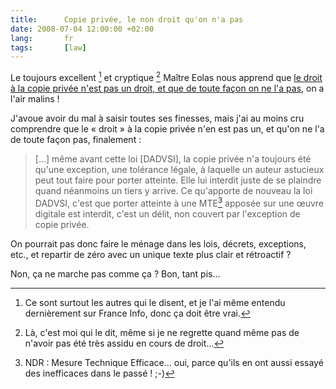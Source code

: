 ```yaml
---
title:      Copie privée, le non droit qu'on n'a pas
date: 2008-07-04 12:00:00 +02:00
lang:       fr
tags:       [law]
---
```


Le toujours excellent [^1] et cryptique [^2] Maître Eolas nous apprend que [le droit à la copie privée n'est pas un droit, et que de toute façon on ne l'a pas](http://maitre-eolas.fr/2008/06/25/1016-affaire-mulholland-drive-clap-de-fin), on a l'air malins !

J'avoue avoir du mal à saisir toutes ses finesses, mais j'ai au moins cru comprendre que le « droit » à la copie privée n'en est pas un, et qu'on ne l'a de toute façon pas, finalement :

> […] même avant cette loi [DADVSI], la copie privée n'a toujours été qu'une exception, une tolérance légale, à laquelle un auteur astucieux peut tout faire pour porter atteinte. Elle lui interdit juste de se plaindre quand néanmoins un tiers y arrive. Ce qu'apporte de nouveau la loi DADVSI, c'est que porter atteinte à une MTE[^3] apposée sur une œuvre digitale est interdit, c'est un délit, non couvert par l'exception de copie privée.

On pourrait pas donc faire le ménage dans les lois, décrets, exceptions, etc., et repartir de zéro avec un unique texte plus clair et rétroactif ?

Non, ça ne marche pas comme ça ? Bon, tant pis…

[^1]: Ce sont surtout les autres qui le disent, et je l'ai même entendu dernièrement sur France Info, donc ça doit être vrai.

[^2]: Là, c'est moi qui le dit, même si je ne regrette quand même pas de n'avoir pas été très assidu en cours de droit…

[^3]: NDR : Mesure Technique Efficace… oui, parce qu'ils en ont aussi essayé des inefficaces dans le passé ! ;-)
